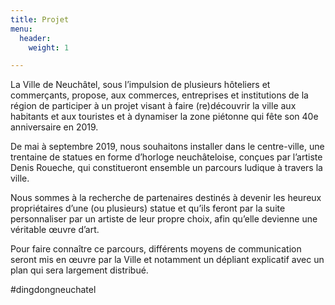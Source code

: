 ```yaml
---
title: Projet
menu:
  header:
    weight: 1

---
```

La Ville de Neuchâtel, sous l’impulsion de plusieurs hôteliers et commerçants, propose, aux commerces, entreprises et institutions de la région de participer à un projet visant à faire (re)découvrir la ville aux habitants et aux touristes et à dynamiser la zone piétonne qui fête son 40e anniversaire en 2019.

De mai à septembre 2019, nous souhaitons installer dans le centre-ville, une trentaine de statues en forme d’horloge neuchâteloise, conçues par l’artiste Denis Roueche, qui constitueront ensemble un parcours ludique à travers la ville.

Nous sommes à la recherche de partenaires destinés à devenir les heureux propriétaires d’une (ou plusieurs) statue et qu’ils feront par la suite personnaliser par un artiste de leur propre choix, afin qu’elle devienne une véritable œuvre d’art.

Pour faire connaître ce parcours, différents moyens de communication seront mis en œuvre par la Ville et notamment un dépliant explicatif avec un plan qui sera largement distribué.

\#dingdongneuchatel    
